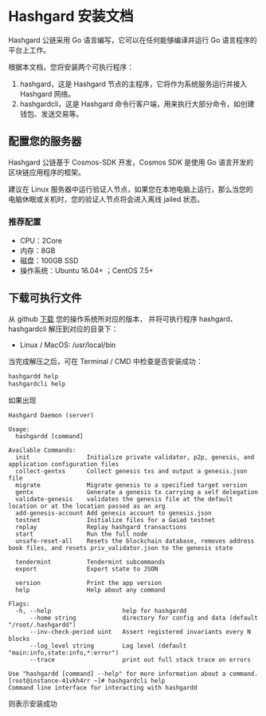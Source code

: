 # Hashgard 安装文档

Hashgard 公链采用 Go 语言编写，它可以在任何能够编译并运行 Go 语言程序的平台上工作。

根据本文档，您将安装两个可执行程序：

1. hashgard，这是 Hashgard 节点的主程序，它将作为系统服务运行并接入 Hashgard 网络。
2. hashgardcli，这是 Hashgard 命令行客户端，用来执行大部分命令，如创建钱包、发送交易等。

## 配置您的服务器

Hashgard 公链基于 Cosmos-SDK 开发，Cosmos SDK 是使用 Go 语言开发的区块链应用程序的框架。

建议在 Linux 服务器中运行验证人节点，如果您在本地电脑上运行，那么当您的电脑休眠或关机时，您的验证人节点将会进入离线 jailed 状态。

### 推荐配置

- CPU：2Core
- 内存：8GB
- 磁盘：100GB SSD
- 操作系统：Ubuntu 16.04+ ；CentOS 7.5+

## 下载可执行文件

从 github [下载](https://github.com/hashgard/hashgard/releases) 您的操作系统所对应的版本，
并将可执行程序 hashgard、hashgardcli 解压到对应的目录下：

- Linux / MacOS: /usr/local/bin

当完成解压之后，可在 Terminal / CMD 中检查是否安装成功：

```bash
hashgardd help
hashgardcli help
```

如果出现

```plain
Hashgard Daemon (server)

Usage:
  hashgardd [command]

Available Commands:
  init                Initialize private validator, p2p, genesis, and application configuration files
  collect-gentxs      Collect genesis txs and output a genesis.json file
  migrate             Migrate genesis to a specified target version
  gentx               Generate a genesis tx carrying a self delegation
  validate-genesis    validates the genesis file at the default location or at the location passed as an arg
  add-genesis-account Add genesis account to genesis.json
  testnet             Initialize files for a Gaiad testnet
  replay              Replay hashgard transactions
  start               Run the full node
  unsafe-reset-all    Resets the blockchain database, removes address book files, and resets priv_validator.json to the genesis state
                      
  tendermint          Tendermint subcommands
  export              Export state to JSON
                      
  version             Print the app version
  help                Help about any command

Flags:
  -h, --help                    help for hashgardd
      --home string             directory for config and data (default "/root/.hashgardd")
      --inv-check-period uint   Assert registered invariants every N blocks
      --log_level string        Log level (default "main:info,state:info,*:error")
      --trace                   print out full stack trace on errors

Use "hashgardd [command] --help" for more information about a command.
[root@instance-41vkh4rr ~]# hashgardcli help
Command line interface for interacting with hashgardd
```

则表示安装成功
